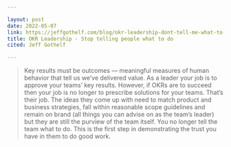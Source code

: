 ```yaml
---

layout: post
date: 2022-05-07
link: https://jeffgothelf.com/blog/okr-leadership-dont-tell-me-what-to-do/
title: OKR Leadership - Stop telling people what to do
cited: Jeff Gothelf

---
```


> Key results must be outcomes — meaningful measures of human behavior that tell us we’ve delivered value. As a leader your job is to approve your teams’ key results. However, if OKRs are to succeed then your job is no longer to prescribe solutions for your teams. That’s their job. The ideas they come up with need to match product and business strategies, fall within reasonable scope guidelines and remain on brand (all things you can advise on as the team’s leader) but they are still the purview of the team itself. You no longer tell the team what to do. This is the first step in demonstrating the trust you have in them to do good work.